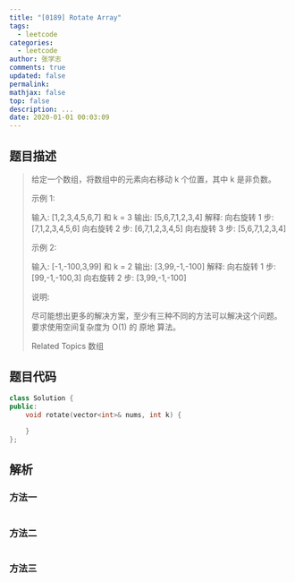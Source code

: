 ```yaml
---
title: "[0189] Rotate Array"
tags:
  - leetcode
categories:
  - leetcode
author: 张学志
comments: true
updated: false
permalink:
mathjax: false
top: false
description: ...
date: 2020-01-01 00:03:09
---
```


## 题目描述

> 给定一个数组，将数组中的元素向右移动 k 个位置，其中 k 是非负数。 
> 
> 示例 1: 
> 
> 输入: [1,2,3,4,5,6,7] 和 k = 3
> 输出: [5,6,7,1,2,3,4]
> 解释:
> 向右旋转 1 步: [7,1,2,3,4,5,6]
> 向右旋转 2 步: [6,7,1,2,3,4,5]
> 向右旋转 3 步: [5,6,7,1,2,3,4]
> 
> 
> 示例 2: 
> 
> 输入: [-1,-100,3,99] 和 k = 2
> 输出: [3,99,-1,-100]
> 解释: 
> 向右旋转 1 步: [99,-1,-100,3]
> 向右旋转 2 步: [3,99,-1,-100] 
> 
> 说明: 
> 
> 
> 尽可能想出更多的解决方案，至少有三种不同的方法可以解决这个问题。 
> 要求使用空间复杂度为 O(1) 的 原地 算法。 
> 
> Related Topics 数组

## 题目代码

```cpp
class Solution {
public:
    void rotate(vector<int>& nums, int k) {
        
    }
};
```

## 解析

### 方法一

```cpp

```

### 方法二

```cpp

```

### 方法三

```cpp

```

